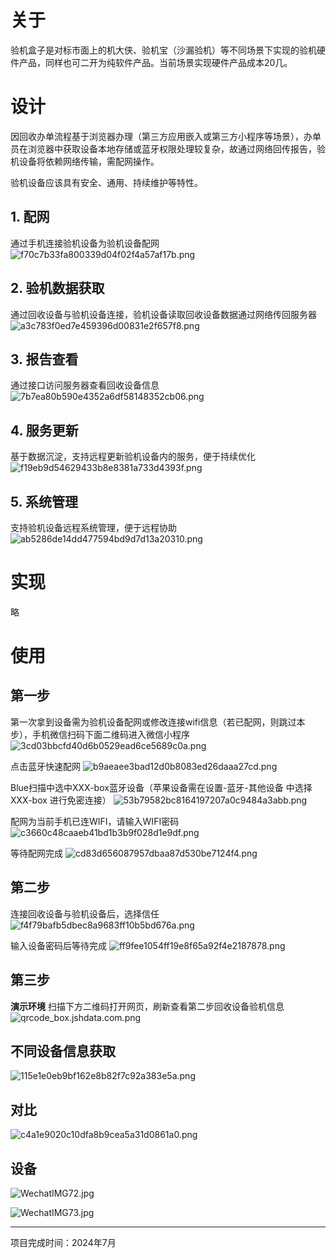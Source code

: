 # 关于

验机盒子是对标市面上的机大侠、验机宝（沙漏验机）等不同场景下实现的验机硬件产品，同样也可二开为纯软件产品。当前场景实现硬件产品成本20几。

# 设计

因回收办单流程基于浏览器办理（第三方应用嵌入或第三方小程序等场景），办单员在浏览器中获取设备本地存储或蓝牙权限处理较复杂，故通过网络回传报告，验机设备将依赖网络传输，需配网操作。

验机设备应该具有安全、通用、持续维护等特性。

## 1\. 配网

通过手机连接验机设备为验机设备配网
![f70c7b33fa800339d04f02f4a57af17b.png](./assets/f70c7b33fa800339d04f02f4a57af17b.png)

## 2\. 验机数据获取

通过回收设备与验机设备连接，验机设备读取回收设备数据通过网络传回服务器
![a3c783f0ed7e459396d00831e2f657f8.png](./assets/a3c783f0ed7e459396d00831e2f657f8.png)

## 3\. 报告查看

通过接口访问服务器查看回收设备信息
![7b7ea80b590e4352a6df58148352cb06.png](./assets/7b7ea80b590e4352a6df58148352cb06.png)

## 4\. 服务更新

基于数据沉淀，支持远程更新验机设备内的服务，便于持续优化
![f19eb9d54629433b8e8381a733d4393f.png](./assets/f19eb9d54629433b8e8381a733d4393f.png)

## 5\. 系统管理

支持验机设备远程系统管理，便于远程协助
![ab5286de14dd477594bd9d7d13a20310.png](./assets/ab5286de14dd477594bd9d7d13a20310.png)

# 实现

略

# 使用

## 第一步

第一次拿到设备需为验机设备配网或修改连接wifi信息（若已配网，则跳过本步），手机微信扫码下面二维码进入微信小程序
![3cd03bbcfd40d6b0529ead6ce5689c0a.png](./assets/3cd03bbcfd40d6b0529ead6ce5689c0a.png)

点击蓝牙快速配网
![b9aeaee3bad12d0b8083ed26daaa27cd.png](./assets/b9aeaee3bad12d0b8083ed26daaa27cd.png)

Blue扫描中选中XXX-box蓝牙设备（苹果设备需在设置-蓝牙-其他设备 中选择 XXX-box 进行免密连接）
![53b79582bc8164197207a0c9484a3abb.png](./assets/53b79582bc8164197207a0c9484a3abb.png)

配网为当前手机已连WIFI，请输入WIFI密码
![c3660c48caaeb41bd1b3b9f028d1e9df.png](./assets/c3660c48caaeb41bd1b3b9f028d1e9df.png)

等待配网完成
![cd83d656087957dbaa87d530be7124f4.png](./assets/cd83d656087957dbaa87d530be7124f4.png)

## 第二步

连接回收设备与验机设备后，选择信任
![f4f79bafb5dbec8a9683ff10b5bd676a.png](./assets/f4f79bafb5dbec8a9683ff10b5bd676a.png)

输入设备密码后等待完成
![ff9fee1054ff19e8f65a92f4e2187878.png](./assets/ff9fee1054ff19e8f65a92f4e2187878.png)

## 第三步

**演示环境** 扫描下方二维码打开网页，刷新查看第二步回收设备验机信息
![qrcode_box.jshdata.com.png](./assets/qrcode_box.jshdata.com.png)

## 不同设备信息获取

![115e1e0eb9bf162e8b82f7c92a383e5a.png](./assets/115e1e0eb9bf162e8b82f7c92a383e5a.png)

## 对比

![c4a1e9020c10dfa8b9cea5a31d0861a0.png](./assets/c4a1e9020c10dfa8b9cea5a31d0861a0.png)

## 设备

![WechatIMG72.jpg](./assets/WechatIMG72.jpg)

![WechatIMG73.jpg](./assets/WechatIMG73.jpg)

* * *

项目完成时间：2024年7月

